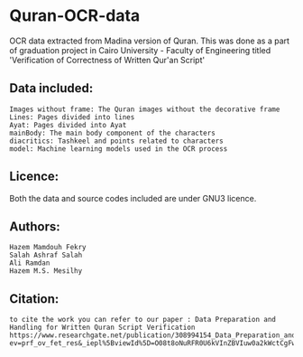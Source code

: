 # Quran-OCR-data
OCR data extracted from Madina version of Quran. This was done as a part of graduation project in Cairo University - Faculty of Engineering titled 'Verification of Correctness of Written Qur'an Script' 


## Data included: 
	Images without frame: The Quran images without the decorative frame
	Lines: Pages divided into lines
	Ayat: Pages divided into Ayat 
	mainBody: The main body component of the characters 
	diacritics: Tashkeel and points related to characters
	model: Machine learning models used in the OCR process

## Licence:
  Both the data and source codes included are under GNU3 licence.
  

## Authors: 
	Hazem Mamdouh Fekry
	Salah Ashraf Salah
	Ali Ramdan 
	Hazem M.S. Mesilhy
	
## Citation:
	to cite the work you can refer to our paper : Data Preparation and Handling for Written Quran Script Verification
	https://www.researchgate.net/publication/308994154_Data_Preparation_and_Handling_for_Written_Quran_Script_Verification?ev=prf_ov_fet_res&_iepl%5BviewId%5D=O08t8oNuRFR0U6kVInZBVIuw0a2kWctCgFwk&_iepl%5Bcontexts%5D%5B0%5D=prfhpi&_iepl%5Bdata%5D%5BstandardItemCount%5D=1&_iepl%5Bdata%5D%5BuserSelectedItemCount%5D=0&_iepl%5Bdata%5D%5BtopHighlightCount%5D=1&_iepl%5Bdata%5D%5BtopHighlightIndex%5D=1&_iepl%5Bdata%5D%5BfeaturedItem1of1%5D=1&_iepl%5BtargetEntityId%5D=PB%3A308994154&_iepl%5BinteractionType%5D=publicationTitle
	
	